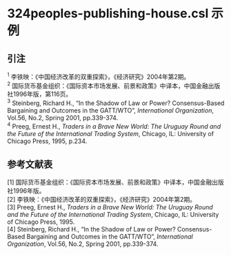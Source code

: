 # 324peoples-publishing-house.csl 示例

<!-- 此文件由脚本自动生成，请勿手动修改！ -->

## 引注

<sup>1</sup> 李铁映：《中国经济改革的双重探索》，《经济研究》2004年第2期。<br>
<sup>2</sup> 国际货币基金组织：《国际资本市场发展、前景和政策》中译本，中国金融出版社1996年版，第116页。<br>
<sup>3</sup> Steinberg, Richard H., “In the Shadow of Law or Power? Consensus-Based Bargaining and Outcomes in the GATT/WTO”, <i>International Organization</i>, Vol.56, No.2, Spring 2001, pp.339-374.<br>
<sup>4</sup> Preeg, Ernest H., <i>Traders in a Brave New World: The Uruguay Round and the Future of the International Trading System</i>, Chicago, IL: University of Chicago Press, 1995, p.234.<br>

## 参考文献表

<div class="csl-bib-body second-field-align-flush">
  <div class="csl-entry">[1]	国际货币基金组织：《国际资本市场发展、前景和政策》中译本，中国金融出版社1996年版。</div>
  <div class="csl-entry">[2]	李铁映：《中国经济改革的双重探索》，《经济研究》2004年第2期。</div>
  <div class="csl-entry">[3]	Preeg, Ernest H., <i>Traders in a Brave New World: The Uruguay Round and the Future of the International Trading System</i>, Chicago, IL: University of Chicago Press, 1995.</div>
  <div class="csl-entry">[4]	Steinberg, Richard H., “In the Shadow of Law or Power? Consensus-Based Bargaining and Outcomes in the GATT/WTO”, <i>International Organization</i>, Vol.56, No.2, Spring 2001, pp.339-374.</div>
</div>
